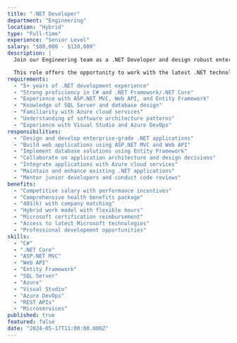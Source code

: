 ```yaml
---
title: ".NET Developer"
department: "Engineering"
location: "Hybrid"
type: "Full-time"
experience: "Senior Level"
salary: "$80,000 - $110,000"
description: |
  Join our Engineering team as a .NET Developer and design robust enterprise-grade applications in the Microsoft technology stack. You'll work on complex business applications, web services, and desktop solutions for our enterprise clients.

  This role offers the opportunity to work with the latest .NET technologies and contribute to mission-critical enterprise applications.
requirements:
  - "5+ years of .NET development experience"
  - "Strong proficiency in C# and .NET Framework/.NET Core"
  - "Experience with ASP.NET MVC, Web API, and Entity Framework"
  - "Knowledge of SQL Server and database design"
  - "Familiarity with Azure cloud services"
  - "Understanding of software architecture patterns"
  - "Experience with Visual Studio and Azure DevOps"
responsibilities:
  - "Design and develop enterprise-grade .NET applications"
  - "Build web applications using ASP.NET MVC and Web API"
  - "Implement database solutions using Entity Framework"
  - "Collaborate on application architecture and design decisions"
  - "Integrate applications with Azure cloud services"
  - "Maintain and enhance existing .NET applications"
  - "Mentor junior developers and conduct code reviews"
benefits:
  - "Competitive salary with performance incentives"
  - "Comprehensive health benefits package"
  - "401(k) with company matching"
  - "Hybrid work model with flexible hours"
  - "Microsoft certification reimbursement"
  - "Access to latest Microsoft technologies"
  - "Professional development opportunities"
skills:
  - "C#"
  - ".NET Core"
  - "ASP.NET MVC"
  - "Web API"
  - "Entity Framework"
  - "SQL Server"
  - "Azure"
  - "Visual Studio"
  - "Azure DevOps"
  - "REST APIs"
  - "Microservices"
published: true
featured: false
date: "2024-05-17T11:00:00.000Z"
---
```

